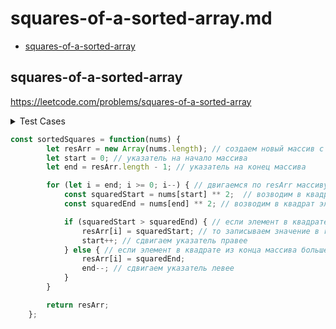 # squares-of-a-sorted-array.md

+ [squares-of-a-sorted-array](#squares-of-a-sorted-array)

## squares-of-a-sorted-array

https://leetcode.com/problems/squares-of-a-sorted-array

<details><summary>Test Cases</summary><blockquote>

``` javascript
    // [0, 2, 6]
    // [0, 4, 36]

    // []
    // []

    // [-2, -10, 0]
    // [0, 4, 100]
```

</blockquote></details>

``` javascript
const sortedSquares = function(nums) {
        let resArr = new Array(nums.length); // создаем новый массив с той же длиной что и у входящего массива nums
        let start = 0; // указатель на начало массива
        let end = resArr.length - 1; // указатель на конец массива

        for (let i = end; i >= 0; i--) { // двигаемся по resArr массиву с конца
            const squaredStart = nums[start] ** 2;  // возводим в квадрат элемент в начале массива nums
            const squaredEnd = nums[end] ** 2; // возводим в квадрат элемент в конце массива nums

            if (squaredStart > squaredEnd) { // если элемент в квадрате из начала массива больше чем элемент в квадрате с конца массива
                resArr[i] = squaredStart; // то записываем значение в resArr массив начиная с конца
                start++; // сдвигаем указатель правее
            } else { // если элемент в квадрате из конца массива больше чем элемент в квадрате из начала массива
                resArr[i] = squaredEnd;
                end--; // сдвигаем указатель левее
            }
        }

        return resArr;
    };
```
